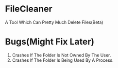 # FileCleaner
A Tool Which Can Pretty Much Delete Files(Beta)
# Bugs(Might Fix Later)
1. Crashes If The Folder Is Not Owned By The User.
2. Crashes If The Folder Is Being Used By A Process.
